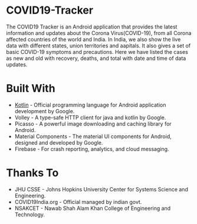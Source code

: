 # COVID19-Tracker
The COVID19 Tracker is an Android application that provides the latest information and updates about the Corona Virus(COVID-19), from all Corona affected countries of the world and India. In India, we also show the live data with different states, union territories and aapitals. It also gives a set of basic COVID-19 symptoms and precautions. Here we have listed the cases as new and old with recovery, deaths, and total with date and time of data updates.

<h1>Built With</h1>
<ul>
<li><a href="">Kotlin</a> - Official programming language for Android application development by Google.</li>
<li><a>Volley</a> - A type-safe HTTP client for java and kotlin by Google.</li>
<li><a>Picasso</a> - A powerful image downloading and caching library for Android.</li>
<li><a>Material Components</a> - The material UI components for Android, designed and developed by Google.</li>
<li><a>Firebase</a> - For crash reporting, analytics, and cloud messaging.</li>
</ul>

<h1>Thanks To</h1>
<ul>
<li><a>JHU CSSE</a> - Johns Hopkins University Center for Systems Science and Engineering.</li>
<li><a>COVID19India.org</a> - Official managed by indian govt.</li>
<li><a>NSAKCET</a> - Nawab Shah Alam Khan College of Engineering and Technology.</li>
</ul>
